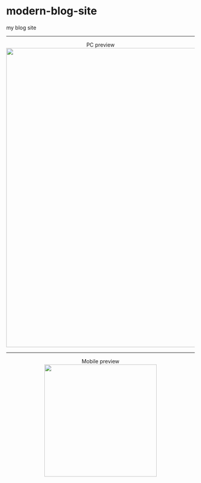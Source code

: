 # modern-blog-site

my blog site
<hr />
<p align="center">
PC preview
<br>
<img src="/preview/PCn.gif?" width="800px"> 
</p>
<hr />
<p align="center">
Mobile preview<br>

<img src="/preview/Mobilen.gif" width="300px">
</p>

